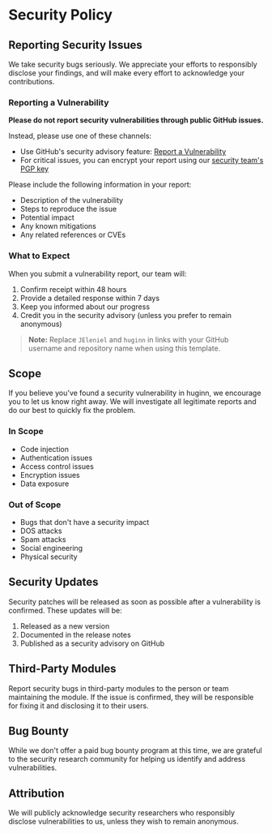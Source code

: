 # Security Policy

## Reporting Security Issues

We take security bugs seriously. We appreciate your efforts to responsibly disclose your findings, and will make every effort to acknowledge your contributions.

### Reporting a Vulnerability

**Please do not report security vulnerabilities through public GitHub issues.**

Instead, please use one of these channels:

- Use GitHub's security advisory feature: [Report a Vulnerability](https://github.com/JEleniel/huginn/security/advisories/new)
- For critical issues, you can encrypt your report using our [security team's PGP key](https://github.com/JEleniel.gpg)

Please include the following information in your report:

- Description of the vulnerability
- Steps to reproduce the issue
- Potential impact
- Any known mitigations
- Any related references or CVEs

### What to Expect

When you submit a vulnerability report, our team will:

1. Confirm receipt within 48 hours
2. Provide a detailed response within 7 days
3. Keep you informed about our progress
4. Credit you in the security advisory (unless you prefer to remain anonymous)

> **Note:** Replace `JEleniel` and `huginn` in links with your GitHub username and repository name when using this template.

## Scope

If you believe you've found a security vulnerability in huginn, we encourage you to let us know right away. We will investigate all legitimate reports and do our best to quickly fix the problem.

### In Scope

- Code injection
- Authentication issues
- Access control issues
- Encryption issues
- Data exposure

### Out of Scope

- Bugs that don't have a security impact
- DOS attacks
- Spam attacks
- Social engineering
- Physical security

## Security Updates

Security patches will be released as soon as possible after a vulnerability is confirmed. These updates will be:

1. Released as a new version
2. Documented in the release notes
3. Published as a security advisory on GitHub

## Third-Party Modules

Report security bugs in third-party modules to the person or team maintaining the module. If the issue is confirmed, they will be responsible for fixing it and disclosing it to their users.

## Bug Bounty

While we don't offer a paid bug bounty program at this time, we are grateful to the security research community for helping us identify and address vulnerabilities.

## Attribution

We will publicly acknowledge security researchers who responsibly disclose vulnerabilities to us, unless they wish to remain anonymous.
